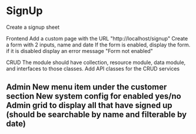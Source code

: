 # SignUp

Create a signup sheet 

Frontend
Add a custom page with the URL "http://localhost/signup"
Create a form with 2 inputs, name and date
If the form is enabled, display the form. if it is disabled display an error message "Form not enabled"

CRUD
The module should have collection, resource module, data module, and interfaces to those classes. 
Add API classes for the CRUD services

Admin
New menu item under the customer section New system config for enabled yes/no
Admin grid to display all that have signed up (should be searchable by name and filterable by date)
---------------------------------------------------------------------------------------------------
